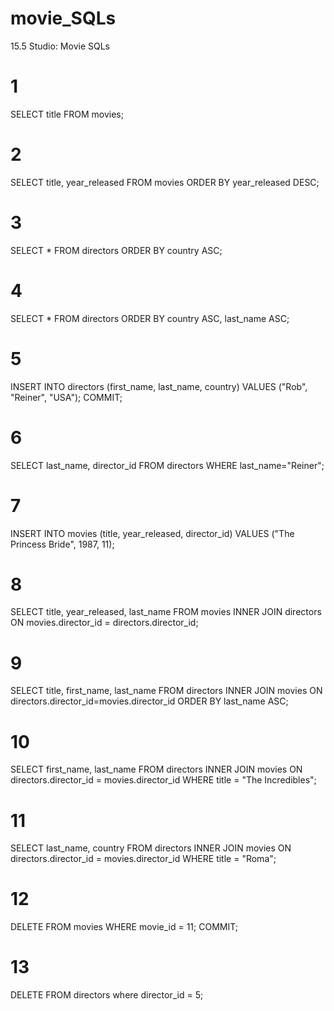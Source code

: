 # movie_SQLs
15.5 Studio: Movie SQLs
# 1
SELECT title FROM movies;
# 2
SELECT title, year_released FROM movies ORDER BY year_released DESC;
# 3
SELECT * FROM  directors ORDER BY country ASC; 
# 4
SELECT * FROM  directors ORDER BY country ASC, last_name ASC;
# 5
INSERT INTO directors (first_name, last_name, country) VALUES ("Rob", "Reiner", "USA");
COMMIT;
# 6
SELECT last_name, director_id FROM directors WHERE last_name="Reiner";
# 7
INSERT INTO movies (title, year_released, director_id) VALUES ("The Princess Bride", 1987, 11);
# 8 
SELECT title, year_released, last_name FROM movies INNER JOIN directors ON movies.director_id = directors.director_id;
# 9
SELECT title, first_name, last_name FROM directors INNER JOIN movies ON directors.director_id=movies.director_id ORDER BY last_name ASC;
# 10
SELECT first_name, last_name FROM directors INNER JOIN movies ON directors.director_id = movies.director_id WHERE title = "The Incredibles";
# 11
SELECT last_name, country FROM directors INNER JOIN movies ON directors.director_id = movies.director_id WHERE title = "Roma";
# 12
DELETE FROM movies WHERE movie_id = 11;
COMMIT;
# 13
DELETE FROM directors where director_id = 5;

